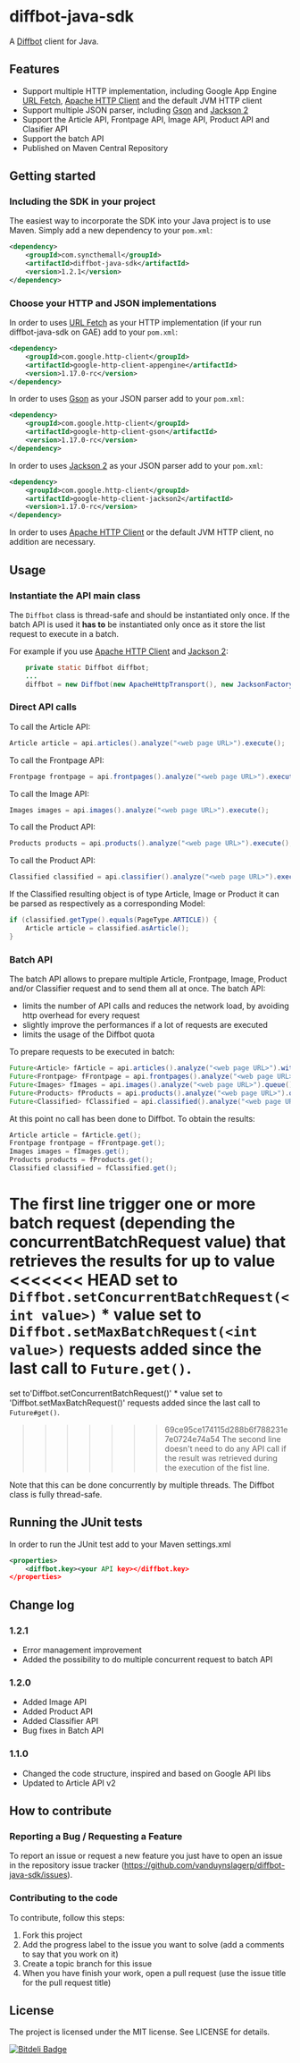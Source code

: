 diffbot-java-sdk
================

A [Diffbot](http://www.diffbot.com/) client for Java.

Features
--------

  * Support multiple HTTP implementation, including Google App Engine [URL Fetch](https://developers.google.com/appengine/docs/java/urlfetch/), [Apache HTTP Client](http://hc.apache.org/) and the default JVM HTTP client
  * Support multiple JSON parser, including [Gson](https://code.google.com/p/google-gson/) and [Jackson 2](http://jackson.codehaus.org/)
  * Support the Article API, Frontpage API, Image API, Product API and Clasifier API
  * Support the batch API
  * Published on Maven Central Repository

Getting started
---------------
### Including the SDK in your project

The easiest way to incorporate the SDK into your Java project is to use Maven. Simply add a new dependency to your `pom.xml`:

```xml
<dependency>
    <groupId>com.syncthemall</groupId>
	<artifactId>diffbot-java-sdk</artifactId>
	<version>1.2.1</version>
</dependency>
```

### Choose your HTTP and JSON implementations

In order to uses [URL Fetch](https://developers.google.com/appengine/docs/java/urlfetch/) as your HTTP implementation (if your run diffbot-java-sdk on GAE) add to your `pom.xml`:
```xml
<dependency>
	<groupId>com.google.http-client</groupId>
	<artifactId>google-http-client-appengine</artifactId>
	<version>1.17.0-rc</version>
</dependency>
```

In order to uses [Gson](https://code.google.com/p/google-gson/) as your JSON parser add to your `pom.xml`:
```xml
<dependency>
	<groupId>com.google.http-client</groupId>
	<artifactId>google-http-client-gson</artifactId>
	<version>1.17.0-rc</version>
</dependency>
```

In order to uses [Jackson 2](http://jackson.codehaus.org/) as your JSON parser add to your `pom.xml`:
```xml
<dependency>
	<groupId>com.google.http-client</groupId>
	<artifactId>google-http-client-jackson2</artifactId>
	<version>1.17.0-rc</version>
</dependency>
```
In order to uses [Apache HTTP Client](http://hc.apache.org/) or the default JVM HTTP client, no addition are necessary.

Usage
-----
### Instantiate the API main class
The `Diffbot` class is thread-safe and should be instantiated only once. If the batch API is used it **has to** be instantiated only once as it store the list request to execute in a batch.

For example if you use [Apache HTTP Client](http://hc.apache.org/) and [Jackson 2](http://jackson.codehaus.org/):
```java
	private static Diffbot diffbot;
	...
	diffbot = new Diffbot(new ApacheHttpTransport(), new JacksonFactory(), "<your_dev_token>");
```

### Direct API calls
To call the Article API:
```java
Article article = api.articles().analyze("<web page URL>").execute();
```

To call the Frontpage API:
```java
Frontpage frontpage = api.frontpages().analyze("<web page URL>").execute();
```

To call the Image API:
```java
Images images = api.images().analyze("<web page URL>").execute();
```

To call the Product API:
```java
Products products = api.products().analyze("<web page URL>").execute();
```

To call the Product API:
```java
Classified classified = api.classifier().analyze("<web page URL>").execute();
```
If the Classified resulting object is of type Article, Image or Product it can be parsed as respectively as a corresponding Model:
```java
if (classified.getType().equals(PageType.ARTICLE)) {
	Article article = classified.asArticle();
}
 ```

### Batch API

The batch API allows to prepare multiple Article, Frontpage, Image, Product and/or Classifier request and to send them all at once. The batch API:
 * limits the number of API calls and reduces the network load, by avoiding http overhead for every request
 * slightly improve the performances if a lot of requests are executed
 * limits the usage of the Diffbot quota

To prepare requests to be executed in batch:
```java
Future<Article> fArticle = api.articles().analyze("<web page URL>").withTags().queue();
Future<Frontpage> fFrontpage = api.frontpages().analyze("<web page URL>").queue();
Future<Images> fImages = api.images().analyze("<web page URL>").queue();
Future<Products> fProducts = api.products().analyze("<web page URL>").queue();
Future<Classified> fClassified = api.classified().analyze("<web page URL>").queue();
```

At this point no call has been done to Diffbot. To obtain the results:
```java
Article article = fArticle.get();
Frontpage frontpage = fFrontpage.get();
Images images = fImages.get();
Products products = fProducts.get();
Classified classified = fClassified.get();
```

The first line trigger one or more batch request (depending the concurrentBatchRequest value) that retrieves the results for up to value
<<<<<<< HEAD
set to `Diffbot.setConcurrentBatchRequest(<int value>)` * value set to `Diffbot.setMaxBatchRequest(<int value>)` requests added since the last call to `Future.get()`.
=======
set to'Diffbot.setConcurrentBatchRequest(<int value>)' * value set to 'Diffbot.setMaxBatchRequest(<int value>)' requests added since the last call to `Future#get()`.
>>>>>>> 69ce95ce174115d288b6f788231e7e0724e74a54
The second line doesn't need to do any API call if the result was retrieved during the execution of the fist line.

Note that this can be done concurrently by multiple threads. The Diffbot class is fully thread-safe.

Running the JUnit tests
-----------------------
In order to run the JUnit test add to your Maven settings.xml
```xml
<properties>
	<diffbot.key><your API key></diffbot.key>
</properties>
```

Change log
----------
### 1.2.1
  * Error management improvement
  * Added the possibility to do multiple concurrent request to batch API

### 1.2.0
  * Added Image API
  * Added Product API
  * Added Classifier API
  * Bug fixes in Batch API

### 1.1.0
  * Changed the code structure, inspired and based on Google API libs
  * Updated to Article API v2

How to contribute
--------------

### Reporting a Bug / Requesting a Feature

To report an issue or request a new feature you just have to open an issue in the repository issue tracker (<https://github.com/vanduynslagerp/diffbot-java-sdk/issues>).

### Contributing to the code

To contribute, follow this steps:

 1. Fork this project
 2. Add the progress label to the issue you want to solve (add a comments to say that you work on it)
 3. Create a topic branch for this issue
 4. When you have finish your work, open a pull request (use the issue title for the pull request title)

License 
--------------
The project is licensed under the MIT license. 
See LICENSE for details.

[![Bitdeli Badge](https://d2weczhvl823v0.cloudfront.net/vanduynslagerp/diffbot-java-sdk/trend.png)](https://bitdeli.com/free "Bitdeli Badge")

